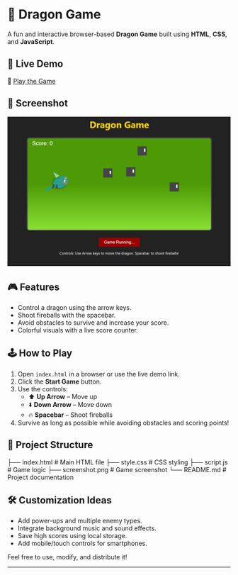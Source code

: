 # 🐉 Dragon Game

A fun and interactive browser-based **Dragon Game** built using **HTML**, **CSS**, and **JavaScript**.

## 🚀 Live Demo
🔗 [Play the Game](https://papaya-kitten-538177.netlify.app/)  


## 📸 Screenshot
![Dragon Game Screenshot](./Screenshot.png)  


## 🎮 Features
- Control a dragon using the arrow keys.
- Shoot fireballs with the spacebar.
- Avoid obstacles to survive and increase your score.
- Colorful visuals with a live score counter.

## 🕹️ How to Play
1. Open `index.html` in a browser or use the live demo link.
2. Click the **Start Game** button.
3. Use the controls:
   - ⬆️ **Up Arrow** – Move up  
   - ⬇️ **Down Arrow** – Move down  
   - 🔥 **Spacebar** – Shoot fireballs  
4. Survive as long as possible while avoiding obstacles and scoring points!

## 📁 Project Structure
├── index.html # Main HTML file
├── style.css # CSS styling
├── script.js # Game logic
├── screenshot.png # Game screenshot
└── README.md # Project documentation

## 🛠️ Customization Ideas
- Add power-ups and multiple enemy types.
- Integrate background music and sound effects.
- Save high scores using local storage.
- Add mobile/touch controls for smartphones.

Feel free to use, modify, and distribute it!

---

